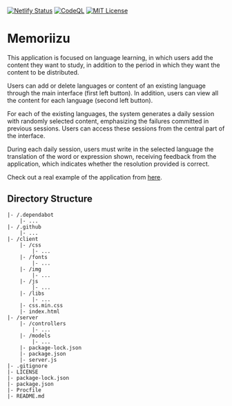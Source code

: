 [![Netlify Status](https://api.netlify.com/api/v1/badges/9ab7dd07-71e2-4cdc-adcd-f536bb48c74f/deploy-status)](https://app.netlify.com/sites/memoriizu/deploys)
[![CodeQL](https://github.com/Chema22R/memoriizu/actions/workflows/codeql-analysis.yml/badge.svg)](https://github.com/Chema22R/memoriizu/actions/workflows/codeql-analysis.yml)
[![MIT License](https://camo.githubusercontent.com/d59450139b6d354f15a2252a47b457bb2cc43828/68747470733a2f2f696d672e736869656c64732e696f2f6e706d2f6c2f7365727665726c6573732e737667)](LICENSE)

# Memoriizu
This application is focused on language learning, in which users add the content they want to study, in addition to the period in which they want the content to be distributed.

Users can add or delete languages or content of an existing language through the main interface (first left button). In addition, users can view all the content for each language (second left button).

For each of the existing languages, the system generates a daily session with randomly selected content, emphasizing the failures committed in previous sessions. Users can access these sessions from the central part of the interface.

During each daily session, users must write in the selected language the translation of the word or expression shown, receiving feedback from the application, which indicates whether the resolution provided is correct.

Check out a real example of the application from [here](https://memoriizu.chema22r.com).

## Directory Structure
```
|- /.dependabot
    |- ...
|- /.github
    |- ...
|- /client
    |- /css
        |- ...
    |- /fonts
        |- ...
    |- /img
        |- ...
    |- /js
        |- ...
    |- /libs
        |- ...
    |- css.min.css
    |- index.html
|- /server
    |- /controllers
        |- ...
    |- /models
        |- ...
    |- package-lock.json
    |- package.json
    |- server.js
|- .gitignore
|- LICENSE
|- package-lock.json
|- package.json
|- Procfile
|- README.md
```
